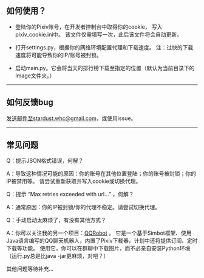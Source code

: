 ## 如何使用？

+ 登陆你的Pixiv账号，在开发者控制台中取得你的cookie， 写入pixiv_cookie.ini中。 该文件仅需填写一次，此后该文件将会自动更新。

+ 打开settings.py，根据你的网络环境配置代理和下载速度。 注：过快的下载速度将可能导致你的IP/账号被封锁。

+ 启动main.py。它会将当天的排行榜下载至指定的位置（默认为当前目录下的Image文件夹。）

---

## 如何反馈bug

发送邮件至stardust.whc@gmail.com，或使用issue。

---

## 常见问题

Q：提示JSON格式错误，何解？

A：导致这种情况可能的原因：你的账号在其他位置登陆；你的账号被封锁；你的IP被禁用等。 请尝试重新获取并写入cookie或切换代理。

Q：提示 “Max retries exceeded with url...” ，何解？

A：通常原因：你的IP被封锁/你的代理不稳定。请尝试切换代理。

Q：手动启动太麻烦了，有没有其他方式？

A：你可以关注我的另一个项目：[QQRobot](https://github.com/Velvetalon/QQRobot) 。
它是一个基于Simbot框架、使用Java语言编写的QQ聊天机器人，内置了Pixiv下载器，计划中还将提供订阅、定时下载等功能。 使用它，你可以在群聊中下载图片，而不必亲自安装Python环境（运行.py总是比java
-jar更麻烦，对吧？）

其他问题等待补充...
